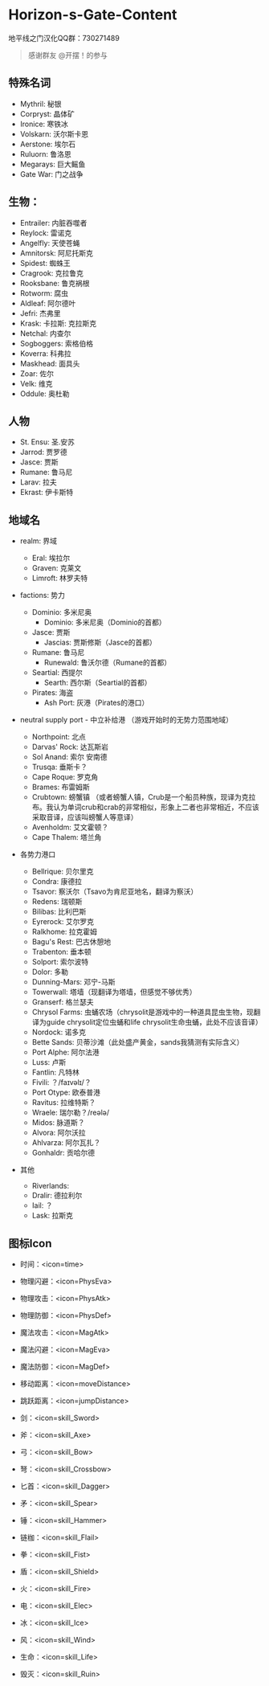 # Horizon-s-Gate-Content

地平线之门汉化QQ群：730271489

> 感谢群友 @开摆！的参与

## 特殊名词
- Mythril: 秘银
- Corpryst: 晶体矿
- Ironice: 寒铁冰
- Volskarn: 沃尔斯卡恩
- Aerstone: 埃尔石
- Ruluorn: 鲁洛恩
- Megarays: 巨大鳐鱼
- Gate War: 门之战争

## 生物：
- Entrailer: 内脏吞噬者
- Reylock: 雷诺克
- Angelfly: 天使苍蝇
- Amnitorsk: 阿尼托斯克
- Spidest: 蜘蛛王
- Cragrook: 克拉鲁克
- Rooksbane: 鲁克祸根
- Rotworm: 腐虫
- Aldleaf: 阿尔德叶
- Jefri: 杰弗里
- Krask: 卡拉斯: 克拉斯克
- Netchal: 内查尔
- Sogboggers: 索格伯格
- Koverra: 科弗拉
- Maskhead: 面具头
- Zoar: 佐尔
- Velk: 维克
- Oddule: 奥杜勒
  
## 人物
- St. Ensu: 圣.安苏
- Jarrod: 贾罗德
- Jasce: 贾斯
- Rumane: 鲁马尼
- Larav: 拉夫
- Ekrast: 伊卡斯特

## 地域名
- realm: 界域
  - Eral: 埃拉尔
  - Graven: 克莱文
  - Limroft: 林罗夫特
- factions: 势力
  - Dominio: 多米尼奥
    - Dominio: 多米尼奥（Dominio的首都）
  - Jasce: 贾斯
    - Jascias: 贾斯修斯（Jasce的首都）
  - Rumane: 鲁马尼
    - Runewald: 鲁沃尔德（Rumane的首都）
  - Seartial: 西提尔
    - Searth: 西尔斯（Seartial的首都）
  - Pirates: 海盗
    - Ash Port: 灰港（Pirates的港口）
- neutral supply port - 中立补给港 （游戏开始时的无势力范围地域）
  - Northpoint: 北点
  - Darvas' Rock: 达瓦斯岩
  - Sol Anand: 索尔 安南德
  - Trusqa: 垂斯卡？
  - Cape Roque: 罗克角
  - Brames: 布雷姆斯
  - Crubtown: 螃蟹镇 （或者螃蟹人镇，Crub是一个船员种族，现译为克拉布。我认为单词crub和crab的非常相似，形象上二者也非常相近，不应该采取音译，应该叫螃蟹人等意译）
  - Avenholdm: 艾文霍顿？
  - Cape Thalem: 塔兰角

- 各势力港口	
  - Bellrique: 贝尔里克
  - Condra: 康德拉
  - Tsavor: 察沃尔（Tsavo为肯尼亚地名，翻译为察沃）
  - Redens: 瑞顿斯
  - Bilibas: 比利巴斯
  - Eyrerock: 艾尔罗克
  - Ralkhome: 拉克霍姆
  - Bagu's Rest: 巴古休憩地
  - Trabenton: 垂本顿
  - Solport: 索尔波特
  - Dolor: 多勒
  - Dunning-Mars: 邓宁-马斯
  - Towerwall: 塔墙（现翻译为塔墙，但感觉不够优秀）
  - Granserf: 格兰瑟夫
  - Chrysol Farms: 虫蛹农场（chrysolit是游戏中的一种道具昆虫生物，现翻译为guide chrysolit定位虫蛹和life chrysolit生命虫蛹，此处不应该音译）
  - Nordock: 诺多克
  - Bette Sands: 贝蒂沙滩（此处盛产黄金，sands我猜测有实际含义）
  - Port Alphe: 阿尔法港
  - Luss: 卢斯
  - Fantlin: 凡特林
  - Fivili: ？/faɪvəlɪ/？
  - Port Otype: 欧泰普港
  - Ravitus: 拉维特斯？
  - Wraele: 瑞尔勒？/reələ/                 
  - Midos: 脉道斯？
  - Alvora: 阿尔沃拉
  - Ahlvarza: 阿尔瓦扎？
  - Gonhaldr: 贡哈尔德
- 其他
  - Riverlands: 
  - Dralir: 德拉利尔
  - Iail: ？
  - Lask: 拉斯克

## 图标Icon

- 时间：<icon=time>
- 物理闪避：<icon=PhysEva>
- 物理攻击：<icon=PhysAtk>
- 物理防御：<icon=PhysDef>
- 魔法攻击：<icon=MagAtk>
- 魔法闪避：<icon=MagEva>
- 魔法防御：<icon=MagDef>
- 移动距离：<icon=moveDistance>
- 跳跃距离：<icon=jumpDistance>

- 剑：<icon=skill_Sword>
- 斧：<icon=skill_Axe>
- 弓：<icon=skill_Bow>
- 弩：<icon=skill_Crossbow>
- 匕首：<icon=skill_Dagger>
- 矛：<icon=skill_Spear>
- 锤：<icon=skill_Hammer>
- 链枷：<icon=skill_Flail>
- 拳：<icon=skill_Fist>
- 盾：<icon=skill_Shield>

- 火：<icon=skill_Fire>
- 电：<icon=skill_Elec>
- 冰：<icon=skill_Ice>
- 风：<icon=skill_Wind>
- 生命：<icon=skill_Life>
- 毁灭：<icon=skill_Ruin>
